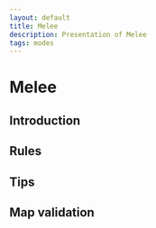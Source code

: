 ```yaml
---
layout: default
title: Melee
description: Presentation of Melee
tags: modes
---
```


# Melee

## Introduction

## Rules

## Tips

## Map validation